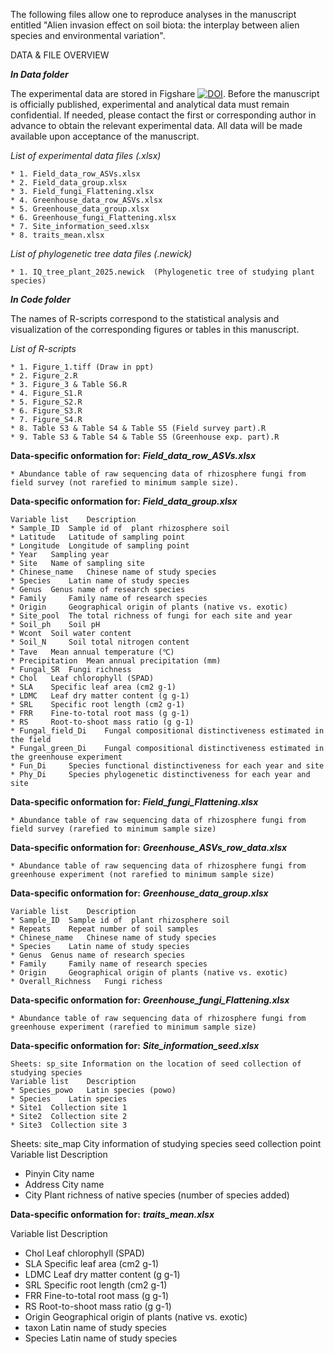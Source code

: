 The following files allow one to reproduce analyses in the manuscript entitled "Alien invasion effect on soil biota: the interplay between alien species and environmental variation".

DATA & FILE OVERVIEW

***In Data folder***

The experimental data are stored in Figshare [![DOI](https://zenodo.org/badge/DOI/10.6084/m9.figshare.27880494.svg)](https://doi.org/10.6084/m9.figshare.27880494.v1).
Before the manuscript is officially published, experimental and analytical data must remain confidential. 
If needed, please contact the first or corresponding author in advance to obtain the relevant experimental data. 
All data will be made available upon acceptance of the manuscript.

*List of experimental data files (.xlsx)*

    * 1. Field_data_row_ASVs.xlsx  
    * 2. Field_data_group.xlsx  
    * 3. Field_fungi_Flattening.xlsx
    * 4. Greenhouse_data_row_ASVs.xlsx  
    * 5. Greenhouse_data_group.xlsx  
    * 6. Greenhouse_fungi_Flattening.xlsx  
    * 7. Site_information_seed.xlsx  
    * 8. traits_mean.xlsx  
    
*List of phylogenetic tree data files (.newick)*  

    * 1. IQ_tree_plant_2025.newick  (Phylogenetic tree of studying plant species)

***In Code folder***

The names of R-scripts correspond to the statistical analysis and visualization of the corresponding figures or tables in this manuscript.

*List of R-scripts*

    * 1. Figure_1.tiff (Draw in ppt)
    * 2. Figure_2.R  
    * 3. Figure_3 & Table S6.R  
    * 4. Figure_S1.R  
    * 5. Figure_S2.R  
    * 6. Figure_S3.R 
    * 7. Figure_S4.R  
    * 8. Table S3 & Table S4 & Table S5 (Field survey part).R  
    * 9. Table S3 & Table S4 & Table S5 (Greenhouse exp. part).R  
    
**Data-specific onformation for:** ***Field_data_row_ASVs.xlsx***

    * Abundance table of raw sequencing data of rhizosphere fungi from field survey (not rarefied to minimum sample size).

**Data-specific onformation for:** ***Field_data_group.xlsx***

    Variable list	 Description
    * Sample_ID	 Sample id of  plant rhizosphere soil 
    * Latitude	 Latitude of sampling point
    * Longitude	 Longitude of sampling point
    * Year	 Sampling year
    * Site	 Name of sampling site
    * Chinese_name	 Chinese name of study species
    * Species	 Latin name of study species
    * Genus	 Genus name of research species
    * Family	 Family name of research species
    * Origin	 Geographical origin of plants (native vs. exotic)
    * Site_pool	 The total richness of fungi for each site and year
    * Soil_ph	 Soil pH
    * Wcont	 Soil water content
    * Soil_N	 Soil total nitrogen content
    * Tave	 Mean annual temperature (℃)
    * Precipitation	 Mean annual precipitation (mm)
    * Fungal_SR	 Fungi richness
    * Chol	 Leaf chlorophyll (SPAD)
    * SLA	 Specific leaf area (cm2 g-1)
    * LDMC	 Leaf dry matter content (g g-1)
    * SRL	 Specific root length (cm2 g-1)
    * FRR	 Fine-to-total root mass (g g-1)
    * RS	 Root-to-shoot mass ratio (g g-1)
    * Fungal_field_Di	 Fungal compositional distinctiveness estimated in the field
    * Fungal_green_Di	 Fungal compositional distinctiveness estimated in the greenhouse experiment
    * Fun_Di	 Species functional distinctiveness for each year and site
    * Phy_Di	 Species phylogenetic distinctiveness for each year and site

**Data-specific onformation for:** ***Field_fungi_Flattening.xlsx***

    * Abundance table of raw sequencing data of rhizosphere fungi from field survey (rarefied to minimum sample size)
      
**Data-specific onformation for:** ***Greenhouse_ASVs_row_data.xlsx***

    * Abundance table of raw sequencing data of rhizosphere fungi from greenhouse experiment (not rarefied to minimum sample size)

**Data-specific onformation for:** ***Greenhouse_data_group.xlsx***

    Variable list	 Description
    * Sample_ID	 Sample id of  plant rhizosphere soil 
    * Repeats	 Repeat number of soil samples
    * Chinese_name	 Chinese name of study species
    * Species	 Latin name of study species
    * Genus	 Genus name of research species
    * Family	 Family name of research species
    * Origin	 Geographical origin of plants (native vs. exotic)
    * Overall_Richness	 Fungi richess

**Data-specific onformation for:** ***Greenhouse_fungi_Flattening.xlsx***

    * Abundance table of raw sequencing data of rhizosphere fungi from greenhouse experiment (rarefied to minimum sample size)
    
**Data-specific onformation for:** ***Site_information_seed.xlsx***

    Sheets: sp_site	Information on the location of seed collection of studying species
    Variable list	 Description
    * Species_powo	 Latin species (powo)
    * Species	 Latin species
    * Site1	 Collection site 1
    * Site2	 Collection site 2
    * Site3	 Collection site 3
	
   Sheets: site_map	City information of studying species seed collection point
   Variable list	 Description
   * Pinyin	 City name
   * Address	 City name
   * City	 Plant richness of native species (number of species added)

**Data-specific onformation for:** ***traits_mean.xlsx***

   Variable list	 Description
   * Chol	 Leaf chlorophyll (SPAD)
   * SLA	 Specific leaf area (cm2 g-1)
   * LDMC	 Leaf dry matter content (g g-1)
   * SRL	 Specific root length (cm2 g-1)
   * FRR	 Fine-to-total root mass (g g-1)
   * RS	 Root-to-shoot mass ratio (g g-1)
   * Origin	 Geographical origin of plants (native vs. exotic)
   * taxon	 Latin name of study species
   * Species	 Latin name of study species
